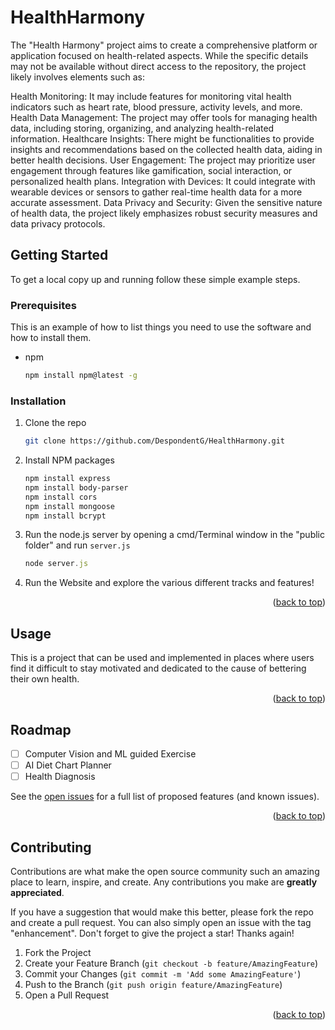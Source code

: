 
<!-- ABOUT THE PROJECT -->
# HealthHarmony
The "Health Harmony" project aims to create a comprehensive platform or application focused on health-related aspects. While the specific details may not be available without direct access to the repository, the project likely involves elements such as:

Health Monitoring: It may include features for monitoring vital health indicators such as heart rate, blood pressure, activity levels, and more.
Health Data Management: The project may offer tools for managing health data, including storing, organizing, and analyzing health-related information.
Healthcare Insights: There might be functionalities to provide insights and recommendations based on the collected health data, aiding in better health decisions.
User Engagement: The project may prioritize user engagement through features like gamification, social interaction, or personalized health plans.
Integration with Devices: It could integrate with wearable devices or sensors to gather real-time health data for a more accurate assessment.
Data Privacy and Security: Given the sensitive nature of health data, the project likely emphasizes robust security measures and data privacy protocols.




<!-- GETTING STARTED -->
## Getting Started
To get a local copy up and running follow these simple example steps.

### Prerequisites

This is an example of how to list things you need to use the software and how to install them.
* npm
  ```sh
  npm install npm@latest -g
  ```

### Installation

1. Clone the repo
   ```sh
   git clone https://github.com/DespondentG/HealthHarmony.git
   ```
2. Install NPM packages
   ```sh
   npm install express
   npm install body-parser
   npm install cors
   npm install mongoose
   npm install bcrypt
   ```
3. Run the node.js server by opening a cmd/Terminal window in the "public folder" and run `server.js`
   ```js
   node server.js
   ```
4. Run the Website and explore the various different tracks and features!


<p align="right">(<a href="#readme-top">back to top</a>)</p>



<!-- USAGE EXAMPLES -->
## Usage

This is a project that can be used and implemented in places where users find it difficult to stay motivated and dedicated to the cause of bettering their own health.

<p align="right">(<a href="#readme-top">back to top</a>)</p>



<!-- ROADMAP -->
## Roadmap

- [ ] Computer Vision and ML guided Exercise
- [ ] AI Diet Chart Planner
- [ ] Health Diagnosis

See the [open issues](https://github.com/DespondentG/HealthHarmony/issues) for a full list of proposed features (and known issues).

<p align="right">(<a href="#readme-top">back to top</a>)</p>



<!-- CONTRIBUTING -->
## Contributing

Contributions are what make the open source community such an amazing place to learn, inspire, and create. Any contributions you make are **greatly appreciated**.

If you have a suggestion that would make this better, please fork the repo and create a pull request. You can also simply open an issue with the tag "enhancement".
Don't forget to give the project a star! Thanks again!

1. Fork the Project
2. Create your Feature Branch (`git checkout -b feature/AmazingFeature`)
3. Commit your Changes (`git commit -m 'Add some AmazingFeature'`)
4. Push to the Branch (`git push origin feature/AmazingFeature`)
5. Open a Pull Request

<p align="right">(<a href="#readme-top">back to top</a>)</p>




